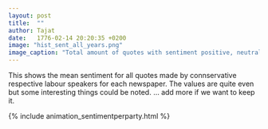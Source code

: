 ```yaml
---
layout: post
title:  ""
author: Tajat
date:   1776-02-14 20:20:35 +0200
image: "hist_sent_all_years.png"
image_caption: "Total amount of quotes with sentiment positive, neutral and negative for each newspaper. "
---
```

This shows the mean sentiment for all quotes made by connservative respective labour speakers for each newspaper. The values are quite even but some interesting things could be noted. … add more if we want to keep it. 

{% include animation_sentimentperparty.html %}

<!--more-->